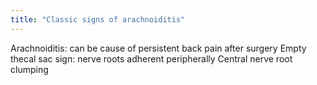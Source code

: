 ```yaml
---
title: "Classic signs of arachnoiditis"
---
```

Arachnoiditis: can be cause of persistent back pain after surgery
Empty thecal sac sign: nerve roots adherent peripherally
Central nerve root clumping

